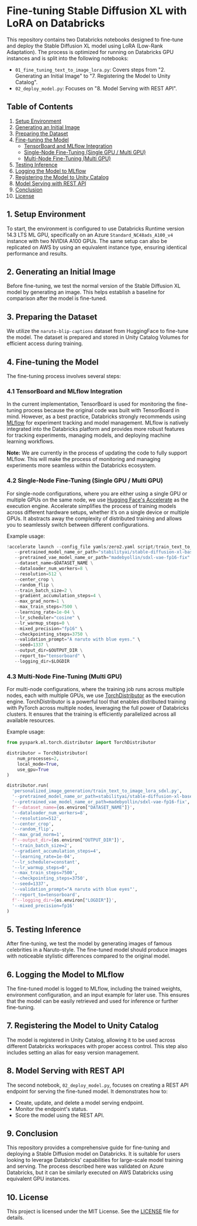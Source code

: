 # Fine-tuning Stable Diffusion XL with LoRA on Databricks

This repository contains two Databricks notebooks designed to fine-tune and deploy the Stable Diffusion XL model using LoRA (Low-Rank Adaptation). The process is optimized for running on Databricks GPU instances and is split into the following notebooks:

- `01_fine_tuning_text_to_image_lora.py`: Covers steps from "2. Generating an Initial Image" to "7. Registering the Model to Unity Catalog".
- `02_deploy_model.py`: Focuses on "8. Model Serving with REST API".

## Table of Contents
1. [Setup Environment](#1-setup-environment)
2. [Generating an Initial Image](#2-generating-an-initial-image)
3. [Preparing the Dataset](#3-preparing-the-dataset)
4. [Fine-tuning the Model](#4-fine-tuning-the-model)
   - [TensorBoard and MLflow Integration](#41-tensorboard-and-mlflow-integration)
   - [Single-Node Fine-Tuning (Single GPU / Multi GPU)](#42-single-node-fine-tuning-single-gpu-multi-gpu)
   - [Multi-Node Fine-Tuning (Multi GPU)](#43-multi-node-fine-tuning-multi-gpu)
5. [Testing Inference](#5-testing-inference)
6. [Logging the Model to MLflow](#6-logging-the-model-to-mlflow)
7. [Registering the Model to Unity Catalog](#7-registering-the-model-to-unity-catalog)
8. [Model Serving with REST API](#8-model-serving-with-rest-api)
9. [Conclusion](#9-conclusion)
10. [License](#10-license)

## 1. Setup Environment

To start, the environment is configured to use Databricks Runtime version 14.3 LTS ML GPU, specifically on an Azure `Standard_NC48ads_A100_v4` instance with two NVIDIA A100 GPUs. The same setup can also be replicated on AWS by using an equivalent instance type, ensuring identical performance and results.

## 2. Generating an Initial Image

Before fine-tuning, we test the normal version of the Stable Diffusion XL model by generating an image. This helps establish a baseline for comparison after the model is fine-tuned.

## 3. Preparing the Dataset

We utilize the `naruto-blip-captions` dataset from HuggingFace to fine-tune the model. The dataset is prepared and stored in Unity Catalog Volumes for efficient access during training.

## 4. Fine-tuning the Model

The fine-tuning process involves several steps:

### 4.1 TensorBoard and MLflow Integration

In the current implementation, TensorBoard is used for monitoring the fine-tuning process because the original code was built with TensorBoard in mind. However, as a best practice, Databricks strongly recommends using [MLflow](https://mlflow.org/) for experiment tracking and model management. MLflow is natively integrated into the Databricks platform and provides more robust features for tracking experiments, managing models, and deploying machine learning workflows.

**Note:** We are currently in the process of updating the code to fully support MLflow. This will make the process of monitoring and managing experiments more seamless within the Databricks ecosystem.

### 4.2 Single-Node Fine-Tuning (Single GPU / Multi GPU)

For single-node configurations, where you are either using a single GPU or multiple GPUs on the same node, we use [Hugging Face's Accelerate](https://huggingface.co/docs/accelerate/index) as the execution engine. Accelerate simplifies the process of training models across different hardware setups, whether it’s on a single device or multiple GPUs. It abstracts away the complexity of distributed training and allows you to seamlessly switch between different configurations.

Example usage:
```python
!accelerate launch --config_file yamls/zero2.yaml script/train_text_to_image_lora_sdxl.py \
   --pretrained_model_name_or_path="stabilityai/stable-diffusion-xl-base-1.0" \
   --pretrained_vae_model_name_or_path="madebyollin/sdxl-vae-fp16-fix" \
   --dataset_name=$DATASET_NAME \
   --dataloader_num_workers=8 \
   --resolution=512 \
   --center_crop \
   --random_flip \
   --train_batch_size=2 \
   --gradient_accumulation_steps=4 \
   --max_grad_norm=1 \
   --max_train_steps=7500 \
   --learning_rate=1e-04 \
   --lr_scheduler="cosine" \
   --lr_warmup_steps=0 \
   --mixed_precision="fp16" \
   --checkpointing_steps=3750 \
   --validation_prompt="A naruto with blue eyes." \
   --seed=1337 \
   --output_dir=$OUTPUT_DIR \
   --report_to="tensorboard" \
   --logging_dir=$LOGDIR
```

### 4.3 Multi-Node Fine-Tuning (Multi GPU)

For multi-node configurations, where the training job runs across multiple nodes, each with multiple GPUs, we use [TorchDistributor](https://docs.databricks.com/en/machine-learning/train-model/distributed-training/spark-pytorch-distributor.html) as the execution engine. TorchDistributor is a powerful tool that enables distributed training with PyTorch across multiple nodes, leveraging the full power of Databricks clusters. It ensures that the training is efficiently parallelized across all available resources.

Example usage:
```python
from pyspark.ml.torch.distributor import TorchDistributor

distributor = TorchDistributor(
    num_processes=2,
    local_mode=True,
    use_gpu=True
)

distributor.run(
  'personalized_image_generation/train_text_to_image_lora_sdxl.py', 
  '--pretrained_model_name_or_path=stabilityai/stable-diffusion-xl-base-1.0',
  '--pretrained_vae_model_name_or_path=madebyollin/sdxl-vae-fp16-fix',
  f'--dataset_name={os.environ["DATASET_NAME"]}',
  '--dataloader_num_workers=8',
  '--resolution=512',
  '--center_crop',
  '--random_flip',
  '--max_grad_norm=1',
  f'--output_dir={os.environ["OUTPUT_DIR"]}',
  '--train_batch_size=2',
  '--gradient_accumulation_steps=4',
  '--learning_rate=1e-04',
  '--lr_scheduler=constant',
  '--lr_warmup_steps=0',
  '--max_train_steps=7500',
  '--checkpointing_steps=3750',
  '--seed=1337',
  '--validation_prompt="A naruto with blue eyes"',
  '--report_to=tensorboard',
  f'--logging_dir={os.environ["LOGDIR"]}',
  '--mixed_precision=fp16'
)
```

## 5. Testing Inference

After fine-tuning, we test the model by generating images of famous celebrities in a Naruto-style. The fine-tuned model should produce images with noticeable stylistic differences compared to the original model.

## 6. Logging the Model to MLflow

The fine-tuned model is logged to MLflow, including the trained weights, environment configuration, and an input example for later use. This ensures that the model can be easily retrieved and used for inference or further fine-tuning.

## 7. Registering the Model to Unity Catalog

The model is registered in Unity Catalog, allowing it to be used across different Databricks workspaces with proper access control. This step also includes setting an alias for easy version management.

## 8. Model Serving with REST API

The second notebook, `02_deploy_model.py`, focuses on creating a REST API endpoint for serving the fine-tuned model. It demonstrates how to:
- Create, update, and delete a model serving endpoint.
- Monitor the endpoint's status.
- Score the model using the REST API.

## 9. Conclusion

This repository provides a comprehensive guide for fine-tuning and deploying a Stable Diffusion model on Databricks. It is suitable for users looking to leverage Databricks' capabilities for large-scale model training and serving. The process described here was validated on Azure Databricks, but it can be similarly executed on AWS Databricks using equivalent GPU instances.

## 10. License

This project is licensed under the MIT License. See the [LICENSE](LICENSE) file for details.
